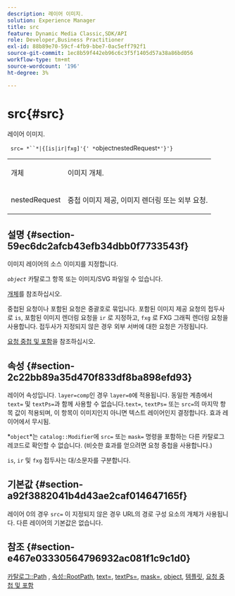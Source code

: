 ```yaml
---
description: 레이어 이미지.
solution: Experience Manager
title: src
feature: Dynamic Media Classic,SDK/API
role: Developer,Business Practitioner
exl-id: 88b89e70-59cf-4fb9-bbe7-0ac5eff792f1
source-git-commit: 1ec8b59f442eb96c6c3f5f1405d57a38a86bd056
workflow-type: tm+mt
source-wordcount: '196'
ht-degree: 3%

---
```


# src{#src}

레이어 이미지.

` src= *``*|{[is|ir|fxg]'{' *`objectnestedRequest`*'}'}`

<table id="simpletable_59104309B8284B21ABCE7DC95BF5A273"> 
 <tr class="strow"> 
  <td class="stentry"> <p> <span class="varname"> 개체 </span> </p> </td> 
  <td class="stentry"> <p>이미지 개체. </p> </td> 
 </tr> 
 <tr class="strow"> 
  <td class="stentry"> <p> <span class="varname"> nestedRequest  </span> </p> </td> 
  <td class="stentry"> <p>중첩 이미지 제공, 이미지 렌더링 또는 외부 요청. </p> </td> 
 </tr> 
</table>

## 설명 {#section-59ec6dc2afcb43efb34dbb0f7733543f}

이미지 레이어의 소스 이미지를 지정합니다.

*`object`* 카탈로그 항목 또는 이미지/SVG 파일일 수 있습니다.

[개체](../../../../../is-api/http-ref/image-serving-api-ref/c-http-protocol-reference/c-data-types/r-object.md#reference-2591bd24548d462782c68d138ef795a0)를 참조하십시오.

중첩된 요청이나 포함된 요청은 중괄호로 묶입니다. 포함된 이미지 제공 요청의 접두사로 `is`, 포함된 이미지 렌더링 요청을 `ir` 로 지정하고, `fxg` 로 FXG 그래픽 렌더링 요청을 사용합니다. 접두사가 지정되지 않은 경우 외부 서버에 대한 요청은 가정됩니다.

[요청 중첩 및 포함](../../../../../is-api/http-ref/image-serving-api-ref/c-http-protocol-reference/c-syntax-and-features/r-request-nesting-and-embedding.md#reference-38ec66d4062046589e16c39bf1c6049b)을 참조하십시오.

## 속성 {#section-2c22bb89a35d470f833df8ba898efd93}

레이어 속성입니다. `layer=comp`인 경우 `layer=0`에 적용됩니다. 동일한 계층에서 `text=` 및 `textPs=`과 함께 사용할 수 없습니다.`text=`, `textPs=` 또는 `src=`의 마지막 항목 값이 적용되며, 이 항목이 이미지인지 아니면 텍스트 레이어인지 결정합니다. 효과 레이어에서 무시됨.

*`object`*는 `catalog::Modifier`에 `src=` 또는 `mask=` 명령을 포함하는 다른 카탈로그 레코드로 확인할 수 없습니다. (비슷한 효과를 얻으려면 요청 중첩을 사용합니다.)

`is`, `ir` 및 `fxg` 접두사는 대/소문자를 구분합니다.

## 기본값 {#section-a92f3882041b4d43ae2caf014647165f}

레이어 0의 경우 `src=` 이 지정되지 않은 경우 URL의 경로 구성 요소의 개체가 사용됩니다. 다른 레이어의 기본값은 없습니다.

## 참조 {#section-e467e03330564796932ac081f1c9c1d0}

[카탈로그::Path](/help/aem-is-ir-api/is-api/image-catalog/image-serving-api-ref/c-image-catalog-reference/c-image-svg-data-reference/c-image-data-reference/r-path-cat.md) ,  [속성::RootPath](../../../../../is-api/image-catalog/image-serving-api-ref/c-image-catalog-reference/c-attributes-reference/r-rootpath.md#reference-17d57e5967be403b8408fa7214017494),  [text=](../../../../../is-api/http-ref/image-serving-api-ref/c-http-protocol-reference/c-command-reference/r-text.md#reference-84634052e48548539a1ef63cbe41f22f),  [textPs=](../../../../../is-api/http-ref/image-serving-api-ref/c-http-protocol-reference/c-command-reference/r-textps.md#reference-4209a2a6169f44278da2647cfb0cd767),  [mask=](../../../../../is-api/http-ref/image-serving-api-ref/c-http-protocol-reference/c-command-reference/r-mask.md#reference-922254e027404fb890b850e2723ee06e),  [object](../../../../../is-api/http-ref/image-serving-api-ref/c-http-protocol-reference/c-data-types/r-object.md#reference-2591bd24548d462782c68d138ef795a0),  [템플릿](../../../../../is-api/http-ref/image-serving-api-ref/c-http-protocol-reference/c-templates/c-templates.md#concept-3cd2d2adae0e41b2979b9640244d4d3e),  [요청 중첩 및 포함](../../../../../is-api/http-ref/image-serving-api-ref/c-http-protocol-reference/c-syntax-and-features/r-request-nesting-and-embedding.md#reference-38ec66d4062046589e16c39bf1c6049b)
